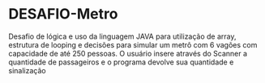 # DESAFIO-Metro
Desafio de lógica e uso da linguagem JAVA para utilização de array, estrutura de looping e decisões para simular um metrô com 6 vagões com capacidade de até 250 pessoas. O usuário insere através do Scanner a quantidade de passageiros e o programa devolve sua quantidade e sinalização
